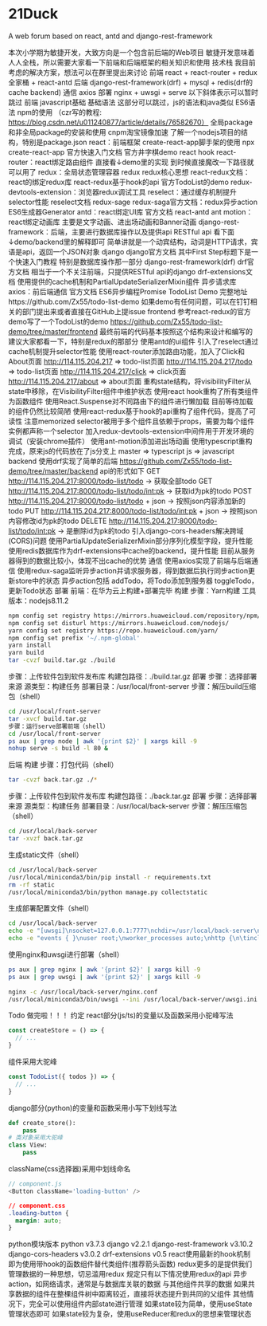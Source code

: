 # 21Duck

A web forum based on react, antd and django-rest-framework

本次小学期为敏捷开发，大致方向是一个包含前后端的Web项目
敏捷开发意味着人人全栈，所以需要大家看一下前端和后端框架的相关知识和使用
技术栈
我目前考虑的解决方案，想法可以在群里提出来讨论
前端 react + react-router + redux全家桶 + react-antd
后端 django-rest-framework(drf) + mysql + redis(drf的cache backend)
通信 axios
部署 nginx + uwsgi + serve
以下斜体表示可以暂时跳过
前端
javascript基础
基础语法
这部分可以跳过，js的语法和java类似
ES6语法
npm的使用
（czr写的教程: https://blog.csdn.net/u011240877/article/details/76582670）
全局package和非全局package的安装和使用
cnpm淘宝镜像加速
了解一个nodejs项目的结构，特别是package.json
react：前端框架
create-react-app脚手架的使用
npx create-react-app <App>
官方快速入门文档
官方井字棋demo
react hook
react-router：react绑定路由组件
直接看↓demo里的实现
到时候直接魔改一下路径就可以用了
redux：全局状态管理容器
redux
redux核心思想
react-redux文档：react的绑定redux库
react-redux基于hook的api
官方TodoList的demo
redux-devtools-extension：浏览器redux调试工具
reselect：通过缓存机制提升selector性能
reselect文档
redux-sage
redux-saga官方文档：redux异步action
ES6生成器Generator
antd：react绑定UI库
官方文档 react-antd
ant motion：react绑定动画库
主要是文字动画、进出场动画和Banner动画
django-rest-framework：后端，主要进行数据库操作以及提供api
RESTful api
看下面↓demo/backend里的解释即可
简单讲就是一个动宾结构，动词是HTTP请求，宾语是api，返回一个JSON对象
django
django官方文档
其中First Step标题下是一个快速入门教程
特别是数据库操作那一部分
django-rest-framework(drf)
drf官方文档
相当于一个不关注前端，只提供RESTful api的django
drf-extensions文档
使用提供的cache机制和PartialUpdateSerializerMixin组件
异步请求库axios：前后端通信
官方文档
ES6异步编程Promise
TodoList Demo
完整地址https://github.com/Zx55/todo-list-demo
如果demo有任何问题，可以在钉钉相关的部门提出来或者直接在GitHub上提issue
frontend
参考react-redux的官方demo写了一个TodoList的demo
https://github.com/Zx55/todo-list-demo/tree/master/frontend
最终前端的代码基本按照这个结构来设计和编写的
建议大家都看一下，特别是redux的那部分
使用antd的ui组件
引入了reselect通过cache机制提升selector性能
使用react-router添加路由功能，加入了Click和About页面
http://114.115.204.217 => todo-list页面
http://114.115.204.217/todo => todo-list页面
http://114.115.204.217/click => click页面
http://114.115.204.217/about => about页面
重构state结构，将visibilityFilter从state中移除，在VisibilityFilter组件中维护状态
使用react hook重构了所有类组件为函数组件
使用React.Suspense对不同路由下的组件进行懒加载
目前等待加载的组件<Loading />仍然比较简陋
使用react-redux基于hook的api重构了组件代码，提高了可读性
注意memorized selector被用于多个组件且依赖于props，需要为每个组件实例都声称一个selector
加入redux-devtools-extension中间件用于开发环境的调试（安装chrome插件）
使用ant-motion添加进出场动画
使用typescript重构完成，原来js的代码放在了js分支上
master => typescript
js => javascript
backend
使用drf实现了简单的后端
https://github.com/Zx55/todo-list-demo/tree/master/backend
api的形式如下
GET http://114.115.204.217:8000/todo-list/todo -> 获取全部todo
GET http://114.115.204.217:8000/todo-list/todo/<int:pk> -> 获取id为pk的todo
POST http://114.115.204.217:8000/todo-list/todo + json -> 按照json内容添加新的todo
PUT http://114.115.204.217:8000/todo-list/todo/<int:pk> + json -> 按照json内容修改id为pk的todo
DELETE http://114.115.204.217:8000/todo-list/todo/<int:pk> -> 是删除id为pk的todo
引入django-cors-headers解决跨域(CORS)问题
使用PartialUpdateSerializerMixin部分序列化模型字段，提升性能
使用redis数据库作为drf-extensions中cache的backend，提升性能
目前从服务器得到的数据比较小，体现不出cache的优势
通信
使用axios实现了前端与后端通信
使用redux-saga监听异步action并请求服务器，得到数据后执行同步action更新store中的状态
异步action包括
addTodo，将Todo添加到服务器
toggleTodo，更新Todo状态
部署
前端：在华为云上构建+部署完毕
构建
步骤：Yarn构建 
工具版本：nodejs8.11.2
```sh
npm config set registry https://mirrors.huaweicloud.com/repository/npm/
npm config set disturl https://mirrors.huaweicloud.com/nodejs/
yarn config set registry https://repo.huaweicloud.com/yarn/
npm config set prefix '~/.npm-global'
yarn install
yarn build
tar -cvzf build.tar.gz ./build
```
步骤：上传软件包到软件发布库
构建包路径：./build.tar.gz
部署
步骤：选择部署来源
源类型：构建任务
部署目录：/usr/local/front-server
步骤：解压build压缩包（shell）
```sh
cd /usr/local/front-server
tar -xvcf build.tar.gz
步骤：运行serve部署前端（shell）
cd /usr/local/front-server
ps aux | grep node | awk '{print $2}' | xargs kill -9
nohup serve -s build -l 80 &
```
后端
构建
步骤：打包代码（shell）
```sh
tar -cvzf back.tar.gz ./*
```
步骤：上传软件包到软件发布库
构建包路径：./back.tar.gz
部署
步骤：选择部署来源
源类型：构建任务
部署目录：/usr/local/back-server
步骤：解压压缩包（shell）
 ```sh
cd /usr/local/back-server
tar -xvzf back.tar.gz
```
生成static文件（shell）
```sh
cd /usr/local/back-server
/usr/local/miniconda3/bin/pip install -r requirements.txt
rm -rf static
/usr/local/miniconda3/bin/python manage.py collectstatic
```
生成部署配置文件（shell）
```sh
cd /usr/local/back-server
echo -e "[uwsgi]\nsocket=127.0.0.1:7777\nchdir=/usr/local/back-server\nmodule=backend.wsgi\nmaster=true\nprocesses=4\nvacuum=true\ndaemonize=/usr/local/back-server/uwsgi.log" > uwsgi.ini
echo -e "events { }\nuser root;\nworker_processes auto;\nhttp {\n\tinclude /etc/nginx/mime.types;\n\tserver {\n\t\tlisten 8000;\n\t\tserver_name 114.115.204.217;\n\t\terror_log /usr/local/back-server/nginx.log;\n\t\tcharset utf-8;\n\t\tlocation /static {\n\t\t\talias /usr/local/back-server/static;\n\t\t}\n\t\tlocation / {\n\t\t\tuwsgi_pass 127.0.0.1:7777;\n\t\t\tinclude /etc/nginx/uwsgi_params;\n\t\t}\n\t}\n}" > nginx.conf
```
使用nginx和uwsgi进行部署（shell）
```sh
ps aux | grep nginx | awk '{print $2}' | xargs kill -9
ps aux | grep uwsgi | awk '{print $2}' | xargs kill -9
  
nginx -c /usr/local/back-server/nginx.conf
/usr/local/miniconda3/bin/uwsgi --ini /usr/local/back-server/uwsgi.ini
```
Todo
做完啦！！！
约定
react部分(js/ts)的变量以及函数采用小驼峰写法
```js
const createStore = () => {
  // ...
}
```
组件采用大驼峰
```js
const TodoList({ todos }) => {
  // ...
}
```
django部分(python)的变量和函数采用小写下划线写法
```py
def create_store():
    pass
# 类对象采用大驼峰
class View:
    pass
```
className(css选择器)采用中划线命名
```js
// component.js
<Button className='loading-button' />
```
```css
// component.css
.loading-button {
  margin: auto;
}
```
python模块版本
python v3.7.3
django v2.2.1
django-rest-framework v3.10.2
django-cors-headers v3.0.2
drf-extensions v0.5
react使用最新的hook机制
即为使用带hook的函数组件替代类组件(推荐箭头函数)
redux更多的是提供我们管理数据的一种思想，切忌滥用redux
规定只有以下情况使用redux的api
异步action，如网络请求，通常是与数据库关联的数据
与其他组件共享的数据
如果共享数据的组件在整棵组件树中距离较近，直接将状态提升到共同的父组件
    其他情况下，完全可以使用组件内部state进行管理
如果state较为简单，使用useState管理状态即可
如果state较为复杂，使用useReducer和redux的思想来管理状态
